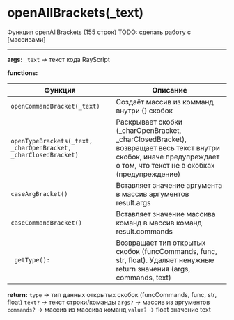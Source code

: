 # openAllBrackets(_text)
Функция openAllBrackets (155 строк)
TODO: сделать работу с [массивами]
 
 ----
 
 **args:**
	`_text` -> текст кода RayScript

**functions:**

| Функция  | Описание |
|-|-|
|`openCommandBracket(_text)`|Cоздаёт массив из комманд внутри {} скобок|
|`openTypeBrackets(_text, _charOpenBracket, _charClosedBracket)`|Раскрывает скобки (_charOpenBracket, _charClosedBracket), возвращает весь текст внутри скобок, иначе предупреждает о том, что текст не в скобках (предупреждение)|
|`сaseArgBracket()`|Вставляет значение  аргумента в массив аргументов result.args|
|`caseCommandBracket()`|Вставляет значение массива команд в массив команд result.commands |
|` getType():`|Возвращает тип открытых скобок (funcCommands, func, str, float). Удаляет ненужные return значения (args, commands, text) |

 **return:**
	`type`  		-> тип данных открытых скобок (funcCommands, func, str, float)
	`text?`  		-> текст строки/команды
	`args?`  		-> массив из аргументов
	`commands?` 	-> массив из массива команд
	`value?` 		-> float значение text